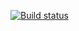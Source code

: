 [![Build status](https://ci.appveyor.com/api/projects/status/rlbnabt1ihsj3ii6?svg=true)](https://ci.appveyor.com/project/Lambonik/patterns-task1)
